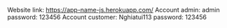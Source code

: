 Website link: https://app-name-js.herokuapp.com/
Account admin: admin password: 123456
Account customer: Nghiatui113 password: 123456
